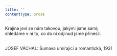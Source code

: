 ```yaml
---
title: ''
contentType: prose
---
```


Krajina jeví se nám takovou, jakými jsme sami;  
shledáme v ní to, co do ní odjinud jsme přinesli.

   
JOSEF VÁCHAL: Šumava umírající a romantická, 1931
